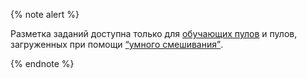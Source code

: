
{% note alert %}

Разметка заданий доступна только для [обучающих пулов](../../../../concepts/train.md) и пулов, загруженных при помощи [<q>умного смешивания</q>](../../../../concepts/distribute-tasks-by-pages.md#smart-mixing).

{% endnote %}
